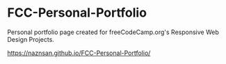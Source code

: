 # FCC-Personal-Portfolio
Personal portfolio page created for freeCodeCamp.org's Responsive Web Design Projects.

https://naznsan.github.io/FCC-Personal-Portfolio/
